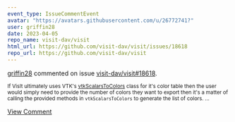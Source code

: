 ```yaml
---
event_type: IssueCommentEvent
avatar: "https://avatars.githubusercontent.com/u/26772741?"
user: griffin28
date: 2023-04-05
repo_name: visit-dav/visit
html_url: https://github.com/visit-dav/visit/issues/18618
repo_url: https://github.com/visit-dav/visit
---
```


<a href='https://github.com/griffin28' target='_blank'>griffin28</a> commented on issue <a href='https://github.com/visit-dav/visit/issues/18618' target='_blank'>visit-dav/visit#18618</a>.

<small>If VisIt ultimately uses VTK's [vtkScalarsToColors](https://vtk.org/doc/nightly/html/classvtkScalarsToColors.html) class for it's color table then the user would simply need to provide the number of colors they want to export then it's a matter of calling the provided methods in `vtkScalarsToColors` to generate the list of colors....</small>

<a href='https://github.com/visit-dav/visit/issues/18618' target='_blank'>View Comment</a>